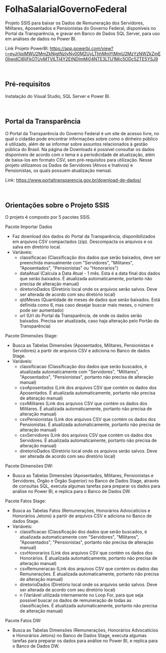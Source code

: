 # FolhaSalarialGovernoFederal
Projeto SSIS para baixar os Dados de Remuneração dos Servidores, Militares, Aposentados e Pensionistas do Governo Federal, disponíveis no Portal da Transparência, e gravar em Banco de Dados SQL Server, para uso em análises de dados no Power BI.

Link Projeto PowerBI: https://app.powerbi.com/view?r=eyJrIjoiMWU2MmZkNjgtNzIyNy00M2UyLThhMmYtMmU2MzYzNWZkZmE0IiwidCI6IjFkOTUyMTVlLTI4Y2EtNDlmMi04NTE3LTU1Mjc5ODc5ZTE5YSJ9

<br />

## Pré-requisitos
Instalação do Visual Studio, SQL Server e Power BI.

<br />

## Portal da Transparência
O Portal da Transparência do Governo Federal é um site de acesso livre, no qual o cidadão pode encontrar informações sobre como o dinheiro público é utilizado, além de se informar sobre assuntos relacionados à gestão pública do Brasil.
Na página de Downloads é possível consultar os dados disponíveis de acordo com o tema e a periodicidade de atualização, além de baixa-los em formato CSV, sem pré-requisitos para utilização.
Nesse projeto utilizamos os Dados de Servidores (Ativos e Inativos) e Pensionistas, os quais possuem atualização mensal.

Link: https://www.portaltransparencia.gov.br/download-de-dados/

<br />

## Orientações sobre o Projeto SSIS
O projeto é composto por 5 pacotes SSIS.

Pacote Importar Dados
- Faz download dos dados do Portal da Transparência, disponibilizados em arquivos CSV compactados (zip). Descompacta os arquivos e os salva em diretório local.
- Variáveis:
	- classificacao (Classificação dos dados que serão baixados, deve ser preenchida manualmente com "Servidores", "Militares", "Aposentados", "Pensionistas" ou "Honorarios")
	- dataAtual (Calcula a Data Atual - 1 mês. Esta é a data final dos dados que serão baixados. É atualizada automaticamente, portanto não precisa de alteração manual)
	- diretorioDados (Diretório local onde os arquivos serão salvos. Deve ser alterada de acordo com seu diretório local)
	- qtdMeses (Quantidade de meses de dados que serão baixados. Está definida como 6, mas caso desejar buscar mais meses, o número pode ser aumentado)
	- url (Url do Portal da Transparência, de onde os dados serão baixados. Precisa ser atualizada, caso haja alteração pelo Portão da Transparência)

Pacote Dimensões Stage: 
- Busca as Tabelas Dimensões (Aposentados, Militares, Pensionistas e Servidores) a partir de arquivos CSV e adiciona no Banco de dados Stage. 
- Variáveis: 
	- classificacao (Classificação dos dados que serão buscados, é atualizada automaticamente com "Servidores", "Militares", "Aposentados", "Pensionistas", portanto não precisa de alteração manual)
	- csvAposentados (Link dos arquivos CSV que contém os dados dos Aposentados. É atualizada automaticamente, portanto não precisa de alteração manual)
	- csvMilitares (Link dos arquivos CSV que contém os dados dos Militares. É atualizada automaticamente, portanto não precisa de alteração manual)
	- csvPensionistas (Link dos arquivos CSV que contém os dados dos Pensionistas. É atualizada automaticamente, portanto não precisa de alteração manual)
	- csvServidores (Link dos arquivos CSV que contém os dados dos Servidores. É atualizada automaticamente, portanto não precisa de alteração manual)
	- diretorioDados (Diretório local onde os arquivos serão salvos. Deve ser alterada de acordo com seu diretório local)

Pacote Dimensões DW:
- Busca as Tabelas Dimensões (Aposentados, Militares, Pensionistas e Servidores, Órgão e Órgão Superior) no Banco de Dados Stage, através de consultas SQL, executa algumas tarefas para preparar os dados para análise no Power BI, e replica para o Banco de Dados DW.

Pacote Fatos Stage: 
- Busca as Tabelas Fatos (Remunerações, Honorários Advocatícios e Honorários Jetons) a partir de arquivos CSV e adiciona no Banco de dados Stage. 
- Variáveis: 
	- classificacao (Classificação dos dados que serão buscados, é atualizada automaticamente com "Servidores", "Militares", "Aposentados", "Pensionistas", portanto não precisa de alteração manual)
	- csvHonorarios (Link dos arquivos CSV que contém os dados dos Honorários. É atualizada automaticamente, portanto não precisa de alteração manual)
	- csvRemuneracao (Link dos arquivos CSV que contém os dados das Remunerações. É atualizada automaticamente, portanto não precisa de alteração manual)
	- diretorioDados (Diretório local onde os arquivos serão salvos. Deve ser alterada de acordo com seu diretório local)
	- n (Variável utilizada internamente no Loop For, para que seja possível buscar os dados de remuneração de todas as classificações. É atualizada automaticamente, portanto não precisa de alteração manual)

Pacote Fatos DW:
- Busca as Tabelas Dimensões (Remunerações, Honorários Advocatícios e Honorários Jetons) no Banco de Dados Stage, executa algumas tarefas para preparar os dados para análise no Power BI, e replica para o Banco de Dados DW.
